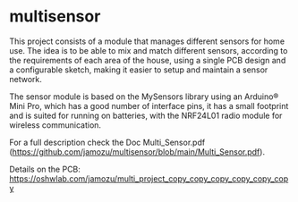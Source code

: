# multisensor
This project consists of a module that manages different sensors for home use. The idea is to be able to mix and match different sensors, according to the requirements of each area of the house, using a single PCB design and a configurable sketch, making it easier to setup and maintain a sensor network.

The sensor module is based on the MySensors library using an Arduino® Mini Pro, which has a good number of interface pins, it has a small footprint and is suited for running on batteries, with the NRF24L01 radio module for wireless communication.

For a full description check the Doc Multi_Sensor.pdf (https://github.com/jamozu/multisensor/blob/main/Multi_Sensor.pdf).

Details on the PCB: https://oshwlab.com/jamozu/multi_project_copy_copy_copy_copy_copy_copy

